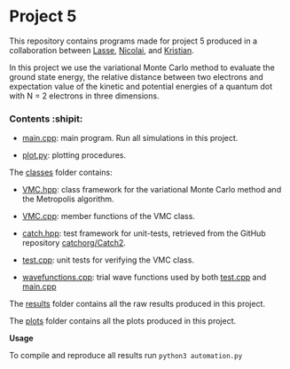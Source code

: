 # Project 5

This repository contains programs made for project 5 produced in a collaboration between [Lasse](https://github.com/lasselb87), [Nicolai](https://github.com/nicolossus), and [Kristian](https://github.com/KristianWold).

In this project we use the variational Monte Carlo method to evaluate the ground state energy, the relative distance between two electrons and expectation value of the kinetic and potential energies of a quantum dot with N = 2 electrons in three dimensions.

### Contents :shipit:

- [main.cpp](https://github.com/nicolossus/FYS3150/blob/master/Project5/main.cpp): main program. Run all simulations in this project.

- [plot.py](https://github.com/nicolossus/FYS3150/blob/master/Project5/plot.py): plotting procedures.

The [classes](https://github.com/nicolossus/FYS3150/tree/master/Project5/classes) folder contains:

- [VMC.hpp](https://github.com/nicolossus/FYS3150/blob/master/Project5/classes/VMC.hpp): class framework for the variational Monte Carlo method and the Metropolis algorithm.

- [VMC.cpp](https://github.com/nicolossus/FYS3150/blob/master/Project5/classes/VMC.cpp): member functions of the VMC class.

- [catch.hpp](https://github.com/nicolossus/FYS3150/blob/master/Project5/classes/catch.hpp): test framework for unit-tests, retrieved from the GitHub repository [catchorg/Catch2](https://github.com/catchorg/Catch2).

- [test.cpp](https://github.com/nicolossus/FYS3150/blob/master/Project5/classes/test.cpp): unit tests for verifying the VMC class.

- [wavefunctions.cpp](https://github.com/nicolossus/FYS3150/blob/master/Project5/classes/wavefunctions.cpp): trial wave functions used by both [test.cpp](https://github.com/nicolossus/FYS3150/blob/master/Project5/classes/test.cpp) and [main.cpp](https://github.com/nicolossus/FYS3150/blob/master/Project5/main.cpp)

The [results](https://github.com/nicolossus/FYS3150/tree/master/Project5/results) folder contains all the raw results produced in this project.

The [plots](https://github.com/nicolossus/FYS3150/tree/master/Project5/plots) folder contains all the plots produced in this project.

**Usage**

To compile and reproduce all results run `python3 automation.py`
